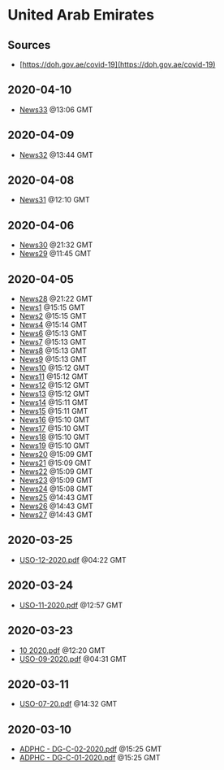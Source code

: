 # United Arab Emirates

## Sources

* [https://doh.gov.ae/covid-19](https://doh.gov.ae/covid-19)


## 2020-04-10

* [News33](3fc77dfb6ea42338f3bf977229de68ce5bf39e1d/file.pdf) @13:06 GMT

## 2020-04-09

* [News32](8070804a513663a76dea8048590c3c69a823fa97/file.pdf) @13:44 GMT

## 2020-04-08

* [News31](4d2383fa3a610f5f9304047cc60a58ac0d2f293e/file.pdf) @12:10 GMT

## 2020-04-06

* [News30](f80b57923b3db890d7a3e8a005789140d7a3136e/file.pdf) @21:32 GMT
* [News29](2d31f93a14a86bfb759f2a9a0b24993a7c65b7c7/file.pdf) @11:45 GMT

## 2020-04-05

* [News28](be28fa54cd9755c1d5da224f0dae3c95f59e9e52/file.pdf) @21:22 GMT
* [News1](64d816e67bb3055e655579352543c50ccad243c0/file.pdf) @15:15 GMT
* [News2](91f9a60a390bda2cef1bf567a7d29cba82200e05/file.pdf) @15:15 GMT
* [News4](6c1a9b952393e14dd1e05eb83401e24888d87f3a/file.pdf) @15:14 GMT
* [News6](43ca38d56e8e1553d77cc5e57788aa1538f26bef/file.pdf) @15:13 GMT
* [News7](fb2ad07074f58247f45f011f8a2564e4088365b4/file.pdf) @15:13 GMT
* [News8](b50eba4720890d299f0af898a2075de3887de401/file.pdf) @15:13 GMT
* [News9](f754470bb5e7da1d0ec277c5f16b5bcd2000c155/file.pdf) @15:13 GMT
* [News10](06341131236960d1d7df294307ed616c6f076ed0/file.pdf) @15:12 GMT
* [News11](2629689c20d752d6320e1b892b83806a7ce9d925/file.pdf) @15:12 GMT
* [News12](95fa0036fccd3f4685dc9b4a78d608a73ea55b94/file.pdf) @15:12 GMT
* [News13](1fd6c0976e4a585f9e284e13df7978452d0d2577/file.pdf) @15:12 GMT
* [News14](8b6b5f12989a2c9857b6d33d7dcb393ebd6e0add/file.pdf) @15:11 GMT
* [News15](7f881659f78f4c8659575c4f55f576b4762928cf/file.pdf) @15:11 GMT
* [News16](536672be500940ecd4ef60fbe0af4603e250e2be/file.pdf) @15:10 GMT
* [News17](72fe306c811b4a89e93ec57182824a26678c528b/file.pdf) @15:10 GMT
* [News18](5cec338fb8c86207469aa67fcbc31e7cb5ff3a52/file.pdf) @15:10 GMT
* [News19](032f0edae357b7f998cd7208e05e0d83b5085f03/file.pdf) @15:10 GMT
* [News20](14a0e062cb2e9a7063d2071a172c1c86471443fd/file.pdf) @15:09 GMT
* [News21](24492ae8aff49914629bf813b7f1185b26fb72bf/file.pdf) @15:09 GMT
* [News22](3176c11936a60e85870dc5ec2c48b7a330f8bdb8/file.pdf) @15:09 GMT
* [News23](5edd25456169ebc85fb061d5b33fc9ea4103736c/file.pdf) @15:09 GMT
* [News24](cc1510477b7392709b69199e0dcdccecabfea207/file.pdf) @15:08 GMT
* [News25](eb5dd9eb4622650fdf8a99fd70dbd9f62170650f/file.pdf) @14:43 GMT
* [News26](094402c35ea519cfef3b70db952a924ae0b3aa39/file.pdf) @14:43 GMT
* [News27](7f15463aa53546dccb1c7e528a8924a60c8ad182/file.pdf) @14:43 GMT

## 2020-03-25

* [USO-12-2020.pdf](b7819e192ff982d0cdbfe244381f5b2ea412fcb2/file.pdf) @04:22 GMT

## 2020-03-24

* [USO-11-2020.pdf](f65733729b26cd29db52163087e1839bac886870/file.pdf) @12:57 GMT

## 2020-03-23

* [10  2020.pdf](690f925af5ee55d65e9c169ea0c29057bcf64026/file.pdf) @12:20 GMT
* [USO-09-2020.pdf](68718145ff06d6d83957e97ae6fc5c164eee6502/file.pdf) @04:31 GMT

## 2020-03-11

* [USO-07-20.pdf](a7d535663ff21683764cab99c58e22a00798f155/file.pdf) @14:32 GMT

## 2020-03-10

* [ADPHC - DG-C-02-2020.pdf](2600ef74dff7d30b39494844cab175ea3f68831e/file.pdf) @15:25 GMT
* [ADPHC - DG-C-01-2020.pdf](50be1e92d12eea79abc101f281c520feb84714ca/file.pdf) @15:25 GMT

